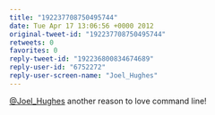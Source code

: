 ```yaml
---
title: "192237708750495744"
date: Tue Apr 17 13:06:56 +0000 2012
original-tweet-id: "192237708750495744"
retweets: 0
favorites: 0
reply-tweet-id: "192236800834674689"
reply-user-id: "6752272"
reply-user-screen-name: "Joel_Hughes"
---
```

<a href="https://twitter.com/Joel_Hughes">@Joel_Hughes</a> another reason to love command line!
